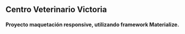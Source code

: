 ## Centro Veterinario Victoria

#### Proyecto maquetación responsive, utilizando framework Materialize.
